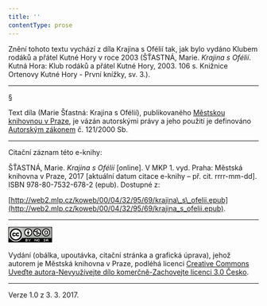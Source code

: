 ```yaml
---
title: ''
contentType: prose
---
```


<section>

Znění tohoto textu vychází z díla Krajina s Ofélií tak, jak bylo vydáno Klubem rodáků a přátel Kutné Hory v roce 2003 (ŠŤASTNÁ, Marie. _Krajina s Ofélií_. Kutná Hora: Klub rodáků a přátel Kutné Hory, 2003. 106 s. Knižnice Ortenovy Kutné Hory - První knížky, sv. 3.).

* * *

§

Text díla (Marie Šťastná: Krajina s Ofélií), publikovaného [Městskou knihovnou v Praze](http://www.mlp.cz/), je vázán autorskými právy a jeho použití je definováno [Autorským zákonem](https://www.mkcr.cz/predpisy-zakonu-709.html) č. 121/2000 Sb.

* * *

Citační záznam této e-knihy:

ŠŤASTNÁ, Marie. _Krajina s Ofélií_ \[online\]. V MKP 1. vyd. Praha: Městská knihovna v Praze, 2017 \[aktuální datum citace e-knihy – př. cit. rrrr-mm-dd\]. ISBN 978-80-7532-678-2 (epub). Dostupné z:

[http://web2.mlp.cz/koweb/00/04/32/95/69/krajina\_s\_ofelii.epub](http://web2.mlp.cz/koweb/00/04/32/95/69/krajina_s_ofelii.epub).

* * *

[![](./resources/image001.jpg)](http://creativecommons.org/licenses/by-nc-sa/3.0/cz/)

Vydání (obálka, upoutávka, citační stránka a grafická úprava), jehož autorem je Městská knihovna v Praze, podléhá licenci [Creative Commons Uveďte autora-Nevyužívejte dílo komerčně-Zachovejte licenci 3.0 Česko](http://creativecommons.org/licenses/by-nc-sa/3.0/cz/).

* * *

Verze 1.0 z 3. 3. 2017.

</section>
